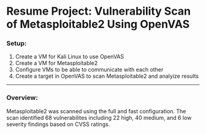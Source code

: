 # Resume Project: Vulnerability Scan of Metasploitable2 Using OpenVAS

### Setup:
1. Create a VM for Kali Linux to use OpenVAS
2. Create a VM for Metasploitable2
3. Configure VMs to be able to communicate with each other
4. Create a target in OpenVAS to scan Metasploitable2 and analyize results

---
### Overview:
Metasploitable2 was scanned using the full and fast configuration. The scan identified 68 vulnerabilites including 22 high, 40 medium, and 6 low severity findings based on CVSS ratings. 
